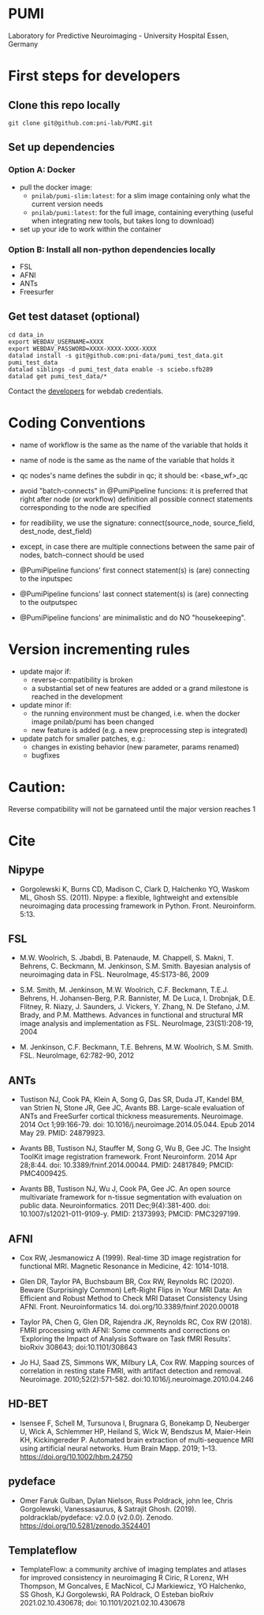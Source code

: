 # PUMI
Laboratory for Predictive Neuroimaging - University Hospital Essen, Germany

# First steps for developers

## Clone this repo locally
```
git clone git@github.com:pni-lab/PUMI.git
```

## Set up dependencies
### Option A: Docker
- pull the docker image:
   - `pnilab/pumi-slim:latest`: for a slim image containing only what the current version needs
   - `pnilab/pumi:latest`: for the full image, containing everything (useful when integrating new tools, but takes long to download)
- set up your ide to work within the container

### Option B: Install all non-python dependencies locally
- FSL
- AFNI
- ANTs
- Freesurfer

## Get test dataset (optional)
```
cd data_in
export WEBDAV_USERNAME=XXXX
export WEBDAV_PASSWORD=XXXX-XXXX-XXXX-XXXX
datalad install -s git@github.com:pni-data/pumi_test_data.git pumi_test_data
datalad siblings -d pumi_test_data enable -s sciebo.sfb289
datalad get pumi_test_data/*
```
Contact the [developers](mailto:tamas.spisak@uk-essen.de) for webdab credentials.

# Coding Conventions

- name of workflow is the same as the name of the variable that holds it
- name of node is the same as the name of the variable that holds it

- qc nodes's name defines the subdir in qc; it should be: <base_wf>_qc

- avoid "batch-connects" in @PumiPipeline funcions: it is preferred that right after node (or workflow) definition all possible connect statements corresponding to the node are specified 

- for readibility, we use the signature: connect(source_node, source_field, dest_node, dest_field)
- except, in case there are multiple connections between the same pair of nodes, batch-connect should be used


- @PumiPipeline funcions' first connect statement(s) is (are) connecting to the inputspec
- @PumiPipeline funcions' last connect statement(s) is (are) connecting to the outputspec


- @PumiPipeline funcions' are minimalistic and do NO "housekeeping".

# Version incrementing rules

- update major if:
  - reverse-compatibility is broken
  - a substantial set of new features are added or a grand milestone is reached in the development
- update minor if:
   - the running environment must be changed, i.e. when the docker image pnilab/pumi has been changed
   - new feature is added (e.g. a new preprocessing step is integrated)
- update patch for smaller patches, e.g.:  
   - changes in existing behavior (new parameter, params renamed)
   - bugfixes

# Caution:
Reverse compatibility will not be garnateed until the major version reaches 1

# Cite

## Nipype
- Gorgolewski K, Burns CD, Madison C, Clark D, Halchenko YO, Waskom ML, Ghosh SS. (2011). Nipype: a flexible, lightweight and extensible neuroimaging data processing framework in Python. Front. Neuroinform. 5:13.

## FSL
- M.W. Woolrich, S. Jbabdi, B. Patenaude, M. Chappell, S. Makni, T. Behrens, C. Beckmann, M. Jenkinson, S.M. Smith. Bayesian analysis of neuroimaging data in FSL. NeuroImage, 45:S173-86, 2009

- S.M. Smith, M. Jenkinson, M.W. Woolrich, C.F. Beckmann, T.E.J. Behrens, H. Johansen-Berg, P.R. Bannister, M. De Luca, I. Drobnjak, D.E. Flitney, R. Niazy, J. Saunders, J. Vickers, Y. Zhang, N. De Stefano, J.M. Brady, and P.M. Matthews. Advances in functional and structural MR image analysis and implementation as FSL. NeuroImage, 23(S1):208-19, 2004 

- M. Jenkinson, C.F. Beckmann, T.E. Behrens, M.W. Woolrich, S.M. Smith. FSL. NeuroImage, 62:782-90, 2012

## ANTs
- Tustison NJ, Cook PA, Klein A, Song G, Das SR, Duda JT, Kandel BM, van Strien N, Stone JR, Gee JC, Avants BB. Large-scale evaluation of ANTs and FreeSurfer cortical thickness measurements. Neuroimage. 2014 Oct 1;99:166-79. doi: 10.1016/j.neuroimage.2014.05.044. Epub 2014 May 29. PMID: 24879923.

- Avants BB, Tustison NJ, Stauffer M, Song G, Wu B, Gee JC. The Insight ToolKit image registration framework. Front Neuroinform. 2014 Apr 28;8:44. doi: 10.3389/fninf.2014.00044. PMID: 24817849; PMCID: PMC4009425.

- Avants BB, Tustison NJ, Wu J, Cook PA, Gee JC. An open source multivariate framework for n-tissue segmentation with evaluation on public data. Neuroinformatics. 2011 Dec;9(4):381-400. doi: 10.1007/s12021-011-9109-y. PMID: 21373993; PMCID: PMC3297199.

## AFNI
- Cox RW, Jesmanowicz A (1999). Real-time 3D image registration for functional MRI.  Magnetic Resonance in Medicine, 42: 1014-1018.

- Glen DR, Taylor PA, Buchsbaum BR, Cox RW, Reynolds RC (2020). Beware (Surprisingly Common) Left-Right Flips in Your MRI Data: An Efficient and Robust Method to Check MRI Dataset Consistency Using AFNI. Front. Neuroinformatics 14. doi.org/10.3389/fninf.2020.00018

- Taylor PA, Chen G, Glen DR, Rajendra JK, Reynolds RC, Cox RW (2018).  FMRI processing with AFNI: Some comments and corrections on ‘Exploring the Impact of Analysis Software on Task fMRI Results’. bioRxiv 308643; doi:10.1101/308643

- Jo HJ, Saad ZS, Simmons WK, Milbury LA, Cox RW. Mapping sources of correlation in resting state FMRI, with artifact detection and removal. Neuroimage. 2010;52(2):571-582. doi:10.1016/j.neuroimage.2010.04.246

## HD-BET
- Isensee F, Schell M, Tursunova I, Brugnara G, Bonekamp D, Neuberger U, Wick A, Schlemmer HP, Heiland S, Wick W, Bendszus M, Maier-Hein KH, Kickingereder P. Automated brain extraction of multi-sequence MRI using artificial neural networks. Hum Brain Mapp. 2019; 1–13. https://doi.org/10.1002/hbm.24750

## pydeface
- Omer Faruk Gulban, Dylan Nielson, Russ Poldrack, john lee, Chris Gorgolewski, Vanessasaurus, & Satrajit Ghosh. (2019). poldracklab/pydeface: v2.0.0 (v2.0.0). Zenodo. https://doi.org/10.5281/zenodo.3524401

## Templateflow
- TemplateFlow: a community archive of imaging templates and atlases for improved consistency in neuroimaging R Ciric, R Lorenz, WH Thompson, M Goncalves, E MacNicol, CJ Markiewicz, YO Halchenko, SS Ghosh, KJ Gorgolewski, RA Poldrack, O Esteban bioRxiv 2021.02.10.430678; doi:  10.1101/2021.02.10.430678 

